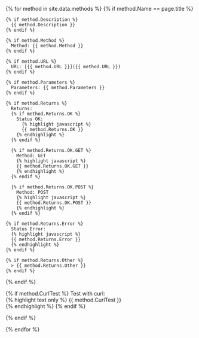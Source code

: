 {% for method in site.data.methods %}
  {% if method.Name == page.title %}

    {% if method.Description %} 
      {{ method.Description }}  
    {% endif %}

    {% if method.Method %}
      Method: {{ method.Method }}  
    {% endif %}

    {% if method.URL %}
      URL: [{{ method.URL }}]({{ method.URL }})  
    {% endif %}

    {% if method.Parameters %}
      Parameters: {{ method.Parameters }}  
    {% endif %}

    {% if method.Returns %}
      Returns:   
      {% if method.Returns.OK %}
        Status OK:  
          {% highlight javascript %}
          {{ method.Returns.OK }} 
        {% endhighlight %}
      {% endif %}

      {% if method.Returns.OK.GET %}
        Method: GET  
        {% highlight javascript %}
        {{ method.Returns.OK.GET }} 
        {% endhighlight %}
      {% endif %}

      {% if method.Returns.OK.POST %}
        Method: POST  
        {% highlight javascript %}
        {{ method.Returns.OK.POST }} 
        {% endhighlight %}
      {% endif %}

    {% if method.Returns.Error %}
      Status Error:  
      {% highlight javascript %}
      {{ method.Returns.Error }} 
      {% endhighlight %}
    {% endif %}

    {% if method.Returns.Other %}
      > {{ method.Returns.Other }}  
    {% endif %} 
  {% endif %}

  {% if method.CurlTest %}
    Test with curl:  
    {% highlight text only %}
    {{ method.CurlTest }}  
    {% endhighlight %}
  {% endif %} 

  {% endif %}

{% endfor %}